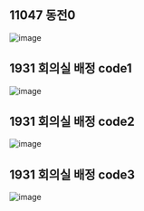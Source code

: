 ## 11047 동전0
![image](https://user-images.githubusercontent.com/9216335/196062651-b92f7cba-5c30-4939-9277-21f3a7456d7b.png)

## 1931 회의실 배정 code1
![image](https://user-images.githubusercontent.com/9216335/196330195-e3bec662-0b74-4b05-80dd-909f1fb483ab.png)

## 1931 회의실 배정 code2
![image](https://user-images.githubusercontent.com/9216335/196330148-b90a2ee6-3dbb-412e-9dd7-de0c5059d73a.png)

## 1931 회의실 배정 code3
![image](https://user-images.githubusercontent.com/9216335/196330085-40522fcd-7268-4601-b7dc-1c04cc6435fc.png)